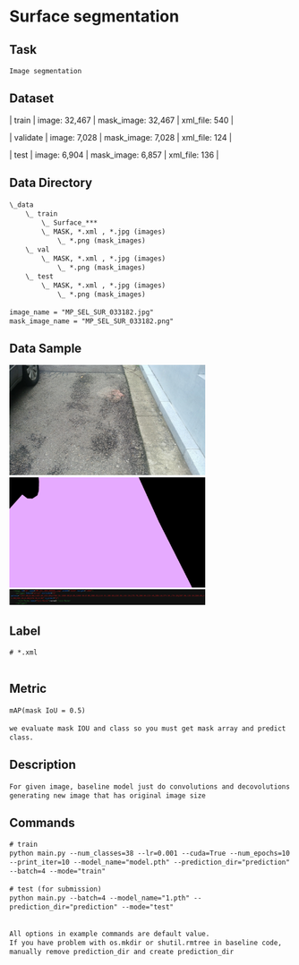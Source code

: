 # Surface segmentation

## Task
```
Image segmentation
```

## Dataset
| train | image: 32,467 | mask_image: 32,467 | xml_file: 540 |

| validate | image: 7,028 | mask_image: 7,028 | xml_file: 124 |

| test | image: 6,904 | mask_image: 6,857 | xml_file: 136 |


## Data Directory
```
\_data
    \_ train
        \_ Surface_***
        \_ MASK, *.xml , *.jpg (images)
            \_ *.png (mask_images)
    \_ val
        \_ MASK, *.xml , *.jpg (images)
            \_ *.png (mask_images)
    \_ test
        \_ MASK, *.xml , *.jpg (images)
            \_ *.png (mask_images)

image_name = "MP_SEL_SUR_033182.jpg"
mask_image_name = "MP_SEL_SUR_033182.png"
```

## Data Sample
<img width=350 src="sample_images/MP_SEL_SUR_000001.jpg"/>　　　<img width=350 src="sample_images/MP_SEL_SUR_000001.png"/>
<img width=350 src="sample_images/xml.PNG"/>　　　


## Label
```
# *.xml


```

## Metric
```
mAP(mask IoU = 0.5)

we evaluate mask IOU and class so you must get mask array and predict class.
```

## Description
```
For given image, baseline model just do convolutions and decovolutions generating new image that has original image size
```

## Commands
```
# train
python main.py --num_classes=38 --lr=0.001 --cuda=True --num_epochs=10 --print_iter=10 --model_name="model.pth" --prediction_dir="prediction" --batch=4 --mode="train"

# test (for submission)
python main.py --batch=4 --model_name="1.pth" --prediction_dir="prediction" --mode="test" 


All options in example commands are default value.
If you have problem with os.mkdir or shutil.rmtree in baseline code, manually remove prediction_dir and create prediction_dir
```
